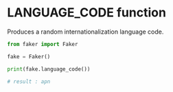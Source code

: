 # **LANGUAGE_CODE** function

Produces a random internationalization language code.

```py
from faker import Faker

fake = Faker()

print(fake.language_code())

# result : apn
```
